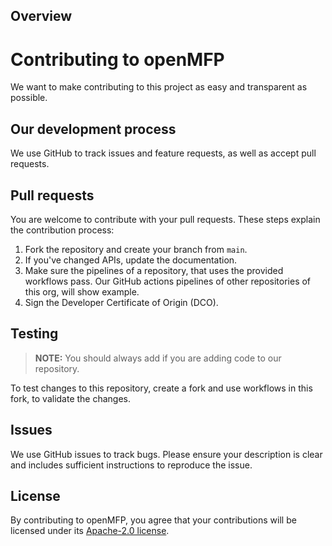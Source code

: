 ## Overview

# Contributing to openMFP
We want to make contributing to this project as easy and transparent as possible.

## Our development process
We use GitHub to track issues and feature requests, as well as accept pull requests.

## Pull requests
You are welcome to contribute with your pull requests. These steps explain the contribution process:

1. Fork the repository and create your branch from `main`.
1. If you've changed APIs, update the documentation. 
1. Make sure the pipelines of a repository, that uses the provided workflows pass. Our GitHub actions pipelines of other repositories of this org, will show example.
1. Sign the Developer Certificate of Origin (DCO).

## Testing

> **NOTE:** You should always add if you are adding code to our repository.

To test changes to this repository, create a fork and use workflows in this fork, to validate the changes.

## Issues
We use GitHub issues to track bugs. Please ensure your description is
clear and includes sufficient instructions to reproduce the issue.

## License
By contributing to openMFP, you agree that your contributions will be licensed
under its [Apache-2.0 license](LICENSE).

